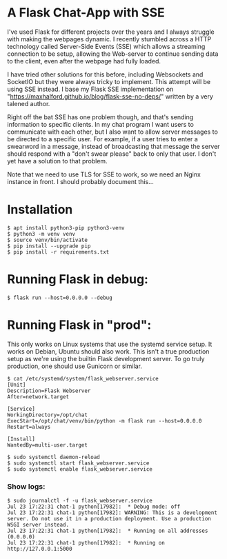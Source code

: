 # A Flask Chat-App with SSE
I've used Flask for different projects over the years and I always struggle with making the webpages dynamic. I recently stumbled across a HTTP technology called Server-Side Events (SSE) which allows a streaming connection to be setup, allowing the Web-server to continue sending data to the client, even after the webpage had fully loaded.

I have tried other solutions for this before, including Websockets and SocketIO but they were always tricky to implement. This attempt will be using SSE instead. I base my Flask SSE implementation on "https://maxhalford.github.io/blog/flask-sse-no-deps/" written by a very talened author. 

Right off the bat SSE has one problem though, and that's sending information to specific clients. In my chat program I want users to communicate with each other, but I also want to allow server messages to be directed to a specific user. For example, if a user tries to enter a swearword in a message, instead of broadcasting that message the server should respond with a "don't swear please" back to only that user. I don't yet have a solution to that problem.

Note that we need to use TLS for SSE to work, so we need an Nginx instance in front. I should probably document this...

# Installation

    $ apt install python3-pip python3-venv
    $ python3 -m venv venv
    $ source venv/bin/activate
    $ pip install --upgrade pip
    $ pip install -r requirements.txt

# Running Flask in debug:

    $ flask run --host=0.0.0.0 --debug

# Running Flask in "prod":
This only works on Linux systems that use the systemd service setup. It works on Debian, Ubuntu should also work.
This isn't a true production setup as we're using the builtin Flask development server. To go truly production, one should use Gunicorn or similar.

    $ cat /etc/systemd/system/flask_webserver.service
    [Unit]
    Description=Flask Webserver
    After=network.target

    [Service]
    WorkingDirectory=/opt/chat
    ExecStart=/opt/chat/venv/bin/python -m flask run --host=0.0.0.0
    Restart=always

    [Install]
    WantedBy=multi-user.target

    $ sudo systemctl daemon-reload
    $ sudo systemctl start flask_webserver.service
    $ sudo systemctl enable flask_webserver.service

### Show logs:

    $ sudo journalctl -f -u flask_webserver.service
    Jul 23 17:22:31 chat-1 python[17982]:  * Debug mode: off
    Jul 23 17:22:31 chat-1 python[17982]: WARNING: This is a development server. Do not use it in a production deployment. Use a production WSGI server instead.
    Jul 23 17:22:31 chat-1 python[17982]:  * Running on all addresses (0.0.0.0)
    Jul 23 17:22:31 chat-1 python[17982]:  * Running on http://127.0.0.1:5000

